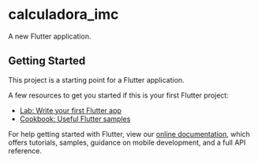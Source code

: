 # calculadora_imc

A new Flutter application.

## Getting Started

This project is a starting point for a Flutter application.

A few resources to get you started if this is your first Flutter project:

- [Lab: Write your first Flutter app](https://flutter.io/docs/get-started/codelab)
- [Cookbook: Useful Flutter samples](https://flutter.io/docs/cookbook)


For help getting started with Flutter, view our 
[online documentation](https://flutter.io/docs), which offers tutorials, 
samples, guidance on mobile development, and a full API reference.
